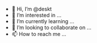 - 👋 Hi, I’m @deskt
- 👀 I’m interested in ...
- 🌱 I’m currently learning ...
- 💞️ I’m looking to collaborate on ...
- 📫 How to reach me ...

<!---
deskt/deskt is a ✨ special ✨ repository because its `README.md` (this file) appears on your GitHub profile.
You can click the Preview link to take a look at your changes.
--->
